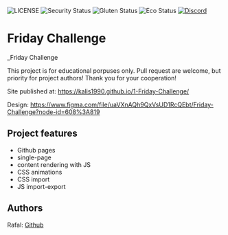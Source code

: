 ![LICENSE](https://img.shields.io/badge/license-MIT-blue.svg?style=flat-square)
![Security Status](https://img.shields.io/security-headers?label=Security&url=https%3A%2F%2Fgithub.com&style=flat-square)
![Gluten Status](https://img.shields.io/badge/Gluten-Free-green.svg)
![Eco Status](https://img.shields.io/badge/ECO-Friendly-green.svg)
[![Discord](https://discord.com/api/guilds/571393319201144843/widget.png)](https://discord.gg/dRwW4rw)

# Friday Challenge

_Friday Challenge

This project is for educational porpuses only. Pull request are welcome, but priority for project authors! Thank you for your cooperation!

Site published at: https://kalis1990.github.io/1-Friday-Challenge/

Design: https://www.figma.com/file/uaVXnAQh9QxVsUD1RcQEbt/Friday-Challenge?node-id=608%3A819

## Project features

-   Github pages
-   single-page
-   content rendering with JS
-   CSS animations
-   CSS import
-   JS import-export

## Authors
Rafal: [Github](https://github.com/Kalis1990)<br>
